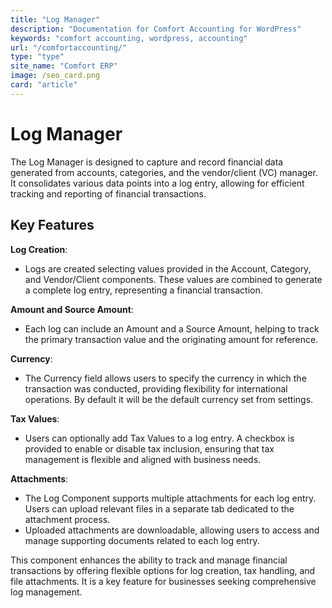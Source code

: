 ```yaml
---
title: "Log Manager"
description: "Documentation for Comfort Accounting for WordPress"
keywords: "comfort accounting, wordpress, accounting"
url: "/comfortaccounting/"
type: "type"
site_name: "Comfort ERP"
image: /seo_card.png
card: "article"
---
```


# Log Manager

The Log Manager is designed to capture and record financial data generated from accounts, categories, and the vendor/client (VC) manager. It consolidates various data points into a log entry, allowing for efficient tracking and reporting of financial transactions.

## Key Features ##

**Log Creation**:
+ Logs are created selecting values provided in the Account, Category, and Vendor/Client components. These values are combined to generate a complete log entry, representing a financial transaction.

**Amount and Source Amount**:
+ Each log can include an Amount and a Source Amount, helping to track the primary transaction value and the originating amount for reference.

**Currency**:
+ The Currency field allows users to specify the currency in which the transaction was conducted, providing flexibility for international operations. By default it will be the default currency set from settings.

**Tax Values**:
+ Users can optionally add Tax Values to a log entry. A checkbox is provided to enable or disable tax inclusion, ensuring that tax management is flexible and aligned with business needs.

**Attachments**:
+ The Log Component supports multiple attachments for each log entry. Users can upload relevant files in a separate tab dedicated to the attachment process.
+ Uploaded attachments are downloadable, allowing users to access and manage supporting documents related to each log entry.

This component enhances the ability to track and manage financial transactions by offering flexible options for log creation, tax handling, and file attachments. It is a key feature for businesses seeking comprehensive log management.



